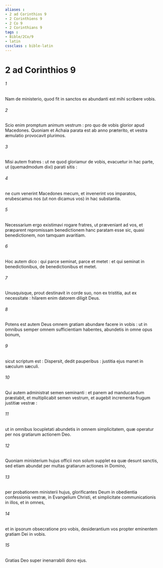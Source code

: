 ```yaml
---
aliases : 
- 2 ad Corinthios 9
- 2 Corinthiens 9
- 2 Co 9
- 2 Corinthians 9
tags : 
- Bible/2Co/9
- latin
cssclass : bible-latin
---
```


# 2 ad Corinthios 9

###### 1
Nam de ministerio, quod fit in sanctos ex abundanti est mihi scribere vobis.
###### 2
Scio enim promptum animum vestrum : pro quo de vobis glorior apud Macedones. Quoniam et Achaia parata est ab anno præterito, et vestra æmulatio provocavit plurimos.
###### 3
Misi autem fratres : ut ne quod gloriamur de vobis, evacuetur in hac parte, ut (quemadmodum dixi) parati sitis :
###### 4
ne cum venerint Macedones mecum, et invenerint vos imparatos, erubescamus nos (ut non dicamus vos) in hac substantia.
###### 5
Necessarium ergo existimavi rogare fratres, ut præveniant ad vos, et præparent repromissam benedictionem hanc paratam esse sic, quasi benedictionem, non tamquam avaritiam.
###### 6
Hoc autem dico : qui parce seminat, parce et metet : et qui seminat in benedictionibus, de benedictionibus et metet.
###### 7
Unusquisque, prout destinavit in corde suo, non ex tristitia, aut ex necessitate : hilarem enim datorem diligit Deus.
###### 8
Potens est autem Deus omnem gratiam abundare facere in vobis : ut in omnibus semper omnem sufficientiam habentes, abundetis in omne opus bonum,
###### 9
sicut scriptum est : Dispersit, dedit pauperibus : justitia ejus manet in sæculum sæculi.
###### 10
Qui autem administrat semen seminanti : et panem ad manducandum præstabit, et multiplicabit semen vestrum, et augebit incrementa frugum justitiæ vestræ :
###### 11
ut in omnibus locupletati abundetis in omnem simplicitatem, quæ operatur per nos gratiarum actionem Deo.
###### 12
Quoniam ministerium hujus officii non solum supplet ea quæ desunt sanctis, sed etiam abundat per multas gratiarum actiones in Domino,
###### 13
per probationem ministerii hujus, glorificantes Deum in obedientia confessionis vestræ, in Evangelium Christi, et simplicitate communicationis in illos, et in omnes,
###### 14
et in ipsorum obsecratione pro vobis, desiderantium vos propter eminentem gratiam Dei in vobis.
###### 15
Gratias Deo super inenarrabili dono ejus.
